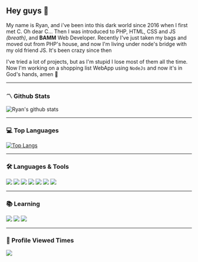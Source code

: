 ## Hey guys 👋
My name is Ryan, and i've been into this dark world since 2016 when I first met C. Oh dear C...
Then I was introduced to PHP, HTML, CSS and JS _(breath)_, and **BAMM** Web Developer.
Recently I've just taken my bags and moved out from PHP's house, and now I'm living under node's bridge with my old friend JS. It's been crazy since then

I've tried a lot of projects, but as I'm stupid I lose most of them all the time. Now I'm working on a shopping list WebApp using `NodeJs` and now it's in God's hands, amen 🙏

---

### 〽️ Github Stats

![Ryan's github stats](https://github-readme-stats.vercel.app/api?username=ryanmattos&theme=blueberry&show_icons=true&hide_title=true)

---

### 💻 Top Languages
[![Top Langs](https://github-readme-stats.vercel.app/api/top-langs/?username=ryanmattos&layout=compact&theme=blueberry&hide_title=true)](https://github.com/ryanmattos/github-readme-stats)

---

### 🛠 Languages & Tools
![](https://img.shields.io/badge/Code_Editor-VS_Code-informational?style=for-the-badge&logo=visual-studio-code&labelColor=242938&logoColor=white&color=13b982)
![](https://img.shields.io/badge/Plataform-Node.js-informational?style=for-the-badge&logo=node.js&labelColor=242938&logoColor=white&color=13b982)
![](https://img.shields.io/badge/Framework-React-informational?style=for-the-badge&logo=react&labelColor=242938&logoColor=white&color=13b982)
![](https://img.shields.io/badge/Framework-React_Native-informational?style=for-the-badge&logo=react&labelColor=242938&logoColor=white&color=13b982)
![](https://img.shields.io/badge/Language-PHP-informational?style=for-the-badge&logo=php&labelColor=242938&logoColor=white&color=13b982)
![](https://img.shields.io/badge/Language-JavaScript-informational?style=for-the-badge&logo=javascript&labelColor=242938&logoColor=white&color=13b982)
![](https://img.shields.io/badge/Language-C-informational?style=for-the-badge&logo=c&labelColor=242938&logoColor=white&color=13b982)

---

### 📚 Learning
![](https://img.shields.io/badge/API_Rest-Java-informational?style=for-the-badge&logo=java&labelColor=242938&logoColor=white&color=13b982)
![](https://img.shields.io/badge/Framework-Angular-informational?style=for-the-badge&logo=angular&labelColor=242938&logoColor=white&color=13b982)
![](https://img.shields.io/badge/Framework-Bootstrap-informational?style=for-the-badge&logo=bootstrap&labelColor=242938&logoColor=white&color=13b982)

---

### 🔮 Profile Viewed Times
![](https://komarev.com/ghpvc/?username=ryanmattos&style=flat-square&color=13b982&label=Views)
